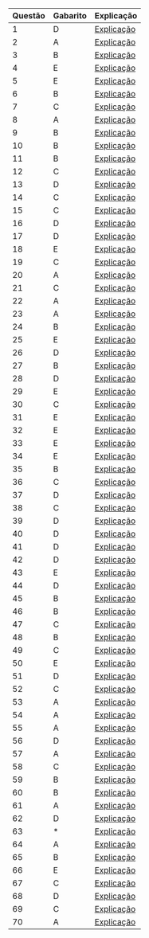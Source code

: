 | Questão | Gabarito | Explicação |
| ------- | -------- | ----------- |
| 1 | D | [Explicação](gabarito/01.md) |
| 2 | A | [Explicação](gabarito/02.md) |
| 3 | B | [Explicação](gabarito/03.md) |
| 4 | E | [Explicação](gabarito/04.md) |
| 5 | E | [Explicação](gabarito/05.md) |
| 6 | B | [Explicação](gabarito/06.md) |
| 7 | C | [Explicação](gabarito/07.md) |
| 8 | A | [Explicação](gabarito/08.md) |
| 9 | B | [Explicação](gabarito/09.md) |
| 10 | B | [Explicação](gabarito/10.md) |
| 11 | B | [Explicação](gabarito/11.md) |
| 12 | C | [Explicação](gabarito/12.md) |
| 13 | D | [Explicação](gabarito/13.md) |
| 14 | C | [Explicação](gabarito/14.md) |
| 15 | C | [Explicação](gabarito/15.md) |
| 16 | D | [Explicação](gabarito/16.md) |
| 17 | D | [Explicação](gabarito/17.md) |
| 18 | E | [Explicação](gabarito/18.md) |
| 19 | C | [Explicação](gabarito/19.md) |
| 20 | A | [Explicação](gabarito/20.md) |
| 21 | C | [Explicação](gabarito/21.md) |
| 22 | A | [Explicação](gabarito/22.md) |
| 23 | A | [Explicação](gabarito/23.md) |
| 24 | B | [Explicação](gabarito/24.md) |
| 25 | E | [Explicação](gabarito/25.md) |
| 26 | D | [Explicação](gabarito/26.md) |
| 27 | B | [Explicação](gabarito/27.md) |
| 28 | D | [Explicação](gabarito/28.md) |
| 29 | E | [Explicação](gabarito/29.md) |
| 30 | C | [Explicação](gabarito/30.md) |
| 31 | E | [Explicação](gabarito/31.md) |
| 32 | E | [Explicação](gabarito/32.md) |
| 33 | E | [Explicação](gabarito/33.md) |
| 34 | E | [Explicação](gabarito/34.md) |
| 35 | B | [Explicação](gabarito/35.md) |
| 36 | C | [Explicação](gabarito/36.md) |
| 37 | D | [Explicação](gabarito/37.md) |
| 38 | C | [Explicação](gabarito/38.md) |
| 39 | D | [Explicação](gabarito/39.md) |
| 40 | D | [Explicação](gabarito/40.md) |
| 41 | D | [Explicação](gabarito/41.md) |
| 42 | D | [Explicação](gabarito/42.md) |
| 43 | E | [Explicação](gabarito/43.md) |
| 44 | D | [Explicação](gabarito/44.md) |
| 45 | B | [Explicação](gabarito/45.md) |
| 46 | B | [Explicação](gabarito/46.md) |
| 47 | C | [Explicação](gabarito/47.md) |
| 48 | B | [Explicação](gabarito/48.md) |
| 49 | C | [Explicação](gabarito/49.md) |
| 50 | E | [Explicação](gabarito/50.md) |
| 51 | D | [Explicação](gabarito/51.md) |
| 52 | C | [Explicação](gabarito/52.md) |
| 53 | A | [Explicação](gabarito/53.md) |
| 54 | A | [Explicação](gabarito/54.md) |
| 55 | A | [Explicação](gabarito/55.md) |
| 56 | D | [Explicação](gabarito/56.md) |
| 57 | A | [Explicação](gabarito/57.md) |
| 58 | C | [Explicação](gabarito/58.md) |
| 59 | B | [Explicação](gabarito/59.md) |
| 60 | B | [Explicação](gabarito/60.md) |
| 61 | A | [Explicação](gabarito/61.md) |
| 62 | D | [Explicação](gabarito/62.md) |
| 63 | * | [Explicação](gabarito/63.md) |
| 64 | A | [Explicação](gabarito/64.md) |
| 65 | B | [Explicação](gabarito/65.md) |
| 66 | E | [Explicação](gabarito/66.md) |
| 67 | C | [Explicação](gabarito/67.md) |
| 68 | D | [Explicação](gabarito/68.md) |
| 69 | C | [Explicação](gabarito/69.md) |
| 70 | A | [Explicação](gabarito/70.md) |

